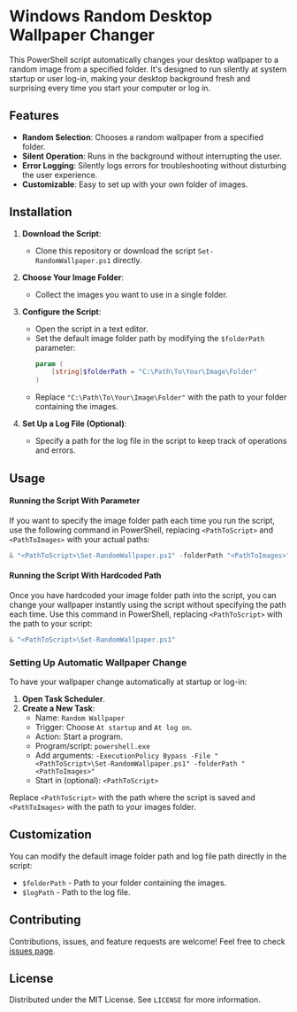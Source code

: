 # Windows Random Desktop Wallpaper Changer

This PowerShell script automatically changes your desktop wallpaper to a random image from a specified folder. It's designed to run silently at system startup or user log-in, making your desktop background fresh and surprising every time you start your computer or log in.

## Features

- **Random Selection**: Chooses a random wallpaper from a specified folder.
- **Silent Operation**: Runs in the background without interrupting the user.
- **Error Logging**: Silently logs errors for troubleshooting without disturbing the user experience.
- **Customizable**: Easy to set up with your own folder of images.

## Installation

1. **Download the Script**:
   - Clone this repository or download the script `Set-RandomWallpaper.ps1` directly.
  
2. **Choose Your Image Folder**:
   - Collect the images you want to use in a single folder.
  
3. **Configure the Script**:
   - Open the script in a text editor.
   - Set the default image folder path by modifying the `$folderPath` parameter:
     ```powershell
     param (
         [string]$folderPath = "C:\Path\To\Your\Image\Folder"
     )
     ```
   - Replace `"C:\Path\To\Your\Image\Folder"` with the path to your folder containing the images.
  
4. **Set Up a Log File (Optional)**:
   - Specify a path for the log file in the script to keep track of operations and errors.

## Usage

#### Running the Script With Parameter
If you want to specify the image folder path each time you run the script, use the following command in PowerShell, replacing `<PathToScript>` and `<PathToImages>` with your actual paths:

```powershell
& "<PathToScript>\Set-RandomWallpaper.ps1" -folderPath "<PathToImages>"
```

#### Running the Script With Hardcoded Path
Once you have hardcoded your image folder path into the script, you can change your wallpaper instantly using the script without specifying the path each time. Use this command in PowerShell, replacing `<PathToScript>` with the path to your script:

```powershell
& "<PathToScript>\Set-RandomWallpaper.ps1"
```

### Setting Up Automatic Wallpaper Change

To have your wallpaper change automatically at startup or log-in:

1. **Open Task Scheduler**.
2. **Create a New Task**:
   - Name: `Random Wallpaper`
   - Trigger: Choose `At startup` and `At log on`.
   - Action: Start a program.
   - Program/script: `powershell.exe`
   - Add arguments: `-ExecutionPolicy Bypass -File "<PathToScript>\Set-RandomWallpaper.ps1" -folderPath "<PathToImages>"`
   - Start in (optional): `<PathToScript>`

Replace `<PathToScript>` with the path where the script is saved and `<PathToImages>` with the path to your images folder.

## Customization

You can modify the default image folder path and log file path directly in the script:

- `$folderPath` - Path to your folder containing the images.
- `$logPath` - Path to the log file.

## Contributing

Contributions, issues, and feature requests are welcome! Feel free to check [issues page](<LinkToYourIssuesPage>).

## License

Distributed under the MIT License. See `LICENSE` for more information.
